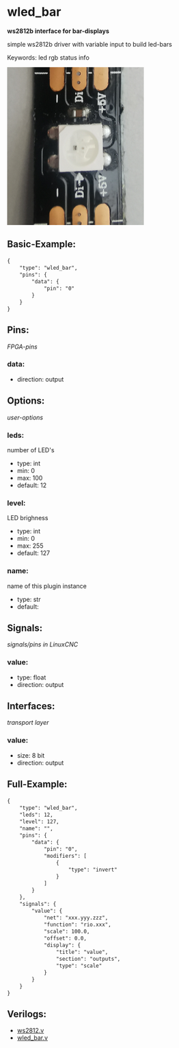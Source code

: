 # wled_bar
**ws2812b interface for bar-displays**

simple ws2812b driver with variable input to build led-bars

Keywords: led rgb status info


![image.png](image.png)

## Basic-Example:
```
{
    "type": "wled_bar",
    "pins": {
        "data": {
            "pin": "0"
        }
    }
}
```

## Pins:
*FPGA-pins*
### data:

 * direction: output


## Options:
*user-options*
### leds:
number of LED's

 * type: int
 * min: 0
 * max: 100
 * default: 12

### level:
LED brighness

 * type: int
 * min: 0
 * max: 255
 * default: 127

### name:
name of this plugin instance

 * type: str
 * default: 


## Signals:
*signals/pins in LinuxCNC*
### value:

 * type: float
 * direction: output


## Interfaces:
*transport layer*
### value:

 * size: 8 bit
 * direction: output


## Full-Example:
```
{
    "type": "wled_bar",
    "leds": 12,
    "level": 127,
    "name": "",
    "pins": {
        "data": {
            "pin": "0",
            "modifiers": [
                {
                    "type": "invert"
                }
            ]
        }
    },
    "signals": {
        "value": {
            "net": "xxx.yyy.zzz",
            "function": "rio.xxx",
            "scale": 100.0,
            "offset": 0.0,
            "display": {
                "title": "value",
                "section": "outputs",
                "type": "scale"
            }
        }
    }
}
```

## Verilogs:
 * [ws2812.v](ws2812.v)
 * [wled_bar.v](wled_bar.v)
